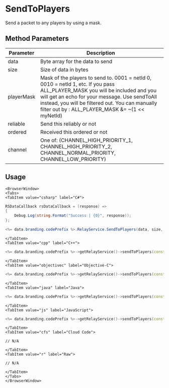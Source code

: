 # SendToPlayers

Send a packet to any players by using a mask.

## Method Parameters
Parameter | Description
--------- | -----------
data | Byte array for the data to send
size | Size of data in bytes
playerMask | Mask of the players to send to. 0001 = netId 0, 0010 = netId 1, etc. If you pass ALL_PLAYER_MASK you will be included and you will get an echo for your message. Use sendToAll instead, you will be filtered out. You can manually filter out by : ALL_PLAYER_MASK &= ~(1 << myNetId)
reliable | Send this reliably or not
ordered | Received this ordered or not
channel | One of: (CHANNEL_HIGH_PRIORITY_1, CHANNEL_HIGH_PRIORITY_2, CHANNEL_NORMAL_PRIORITY, CHANNEL_LOW_PRIORITY)

## Usage

```mdx-code-block
<BrowserWindow>
<Tabs>
<TabItem value="csharp" label="C#">
```

```csharp
RSDataCallback rsDataCallback = (response) =>
{
    Debug.Log(string.Format("Success | {0}", response));  
};

<%= data.branding.codePrefix %>.RelayService.SendToPlayers(data, size, playerMask, reliable, ordered, channel);
```

```mdx-code-block
</TabItem>
<TabItem value="cpp" label="C++">
```

```cpp
<%= data.branding.codePrefix %>->getRelayService()->sendToPlayers(const uint8_t* in_data, int in_size, uint64_t in_playerMask, bool in_reliable, bool in_ordered, eRelayChannel in_channel);
```

```mdx-code-block
</TabItem>
<TabItem value="objectivec" label="Objective-C">
```

```cpp
<%= data.branding.codePrefix %>->getRelayService()->sendToPlayers(const uint8_t* in_data, int in_size, uint64_t in_playerMask, bool in_reliable, bool in_ordered, eRelayChannel in_channel);
```

```mdx-code-block
</TabItem>
<TabItem value="java" label="Java">
```

```cpp
<%= data.branding.codePrefix %>->getRelayService()->sendToPlayers(const uint8_t* in_data, int in_size, uint64_t in_playerMask, bool in_reliable, bool in_ordered, eRelayChannel in_channel);
```

```mdx-code-block
</TabItem>
<TabItem value="js" label="JavaScript">
```

```cpp
<%= data.branding.codePrefix %>->getRelayService()->sendToPlayers(const uint8_t* in_data, int in_size, uint64_t in_playerMask, bool in_reliable, bool in_ordered, eRelayChannel in_channel);
```

```mdx-code-block
</TabItem>
<TabItem value="cfs" label="Cloud Code">
```

```cfscript
// N/A
```

```mdx-code-block
</TabItem>
<TabItem value="r" label="Raw">
```

```cfscript
// N/A
```

```mdx-code-block
</TabItem>
</Tabs>
</BrowserWindow>
```


